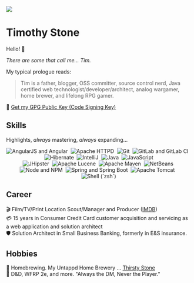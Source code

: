 <div><img src="https://gitlab.com/timothy.stone/timothy.stone/-/raw/master/src/header3.jpg"></div>

# Timothy Stone

Hello! :beers:

*There are some that call me... Tim.*

My typical prologue reads:

> Tim is a father, blogger, OSS committer, source control nerd, Java certified web technologist/developer/architect, analog wargamer, home brewer, and lifelong RPG gamer.

:closed_lock_with_key: [Get my GPG Public Key (Code Signing Key)](https://gitlab.com/timothystone/timothystone/-/raw/master/src/main/resources/gpg-public-key.asc)

## Skills

Highlights,  _always_ mastering, _always_ expanding...

<p style="text-align:center">
<img src="https://gitlab.com/timothystone/timothystone/-/raw/master/src/main/resources/angular-icon.png" title="AngularJS and Angular" alt="AngularJS and Angular">
&nbsp;<img src="https://gitlab.com/timothystone/timothystone/-/raw/master/src/main/resources/apache-icon.png" title="Apache HTTPD" alt="Apache HTTPD">
&nbsp;<img src="https://gitlab.com/timothystone/timothystone/-/raw/master/src/main/resources/git-icon.png" title="Git" alt="Git">
&nbsp;<img src="https://gitlab.com/timothystone/timothystone/-/raw/master/src/main/resources/gitlab-icon.png" title="GitLab and GitLab CI" alt="GitLab and GitLab CI">
&nbsp;<img src="https://gitlab.com/timothystone/timothystone/-/raw/master/src/main/resources/hibernate-icon.png" title="Hibernate" alt="Hibernate">
&nbsp;<img src="https://gitlab.com/timothystone/timothystone/-/raw/master/src/main/resources/intellij-icon.png" title="IntelliJ" alt="IntelliJ">
&nbsp;<img src="https://gitlab.com/timothystone/timothystone/-/raw/master/src/main/resources/java-icon.png" title="Java" alt="Java">
&nbsp;<img src="https://gitlab.com/timothystone/timothystone/-/raw/master/src/main/resources/javascript-icon.png" title="JavaScript" alt="JavaScript"><br>
&nbsp;<img src="https://gitlab.com/timothystone/timothystone/-/raw/master/src/main/resources/jhipster-icon.png" title="JHipster" alt="JHipster">
&nbsp;<img src="https://gitlab.com/timothystone/timothystone/-/raw/master/src/main/resources/lucene-icon.png" title="Apache Lucene" alt="Apache Lucene">
&nbsp;<img src="https://gitlab.com/timothystone/timothystone/-/raw/master/src/main/resources/maven-icon.png" title="Apache Maven" alt="Apache Maven">
&nbsp;<img src="https://gitlab.com/timothystone/timothystone/-/raw/master/src/main/resources/netbeans-icon.png" title="NetBeans" alt="NetBeans">
&nbsp;<img src="https://gitlab.com/timothystone/timothystone/-/raw/master/src/main/resources/node-icon.png" alt="Node and NPM">
&nbsp;<img src="https://gitlab.com/timothystone/timothystone/-/raw/master/src/main/resources/spring-icon.png" title="Spring and Spring Boot" alt="Spring and Spring Boot">
&nbsp;<img src="https://gitlab.com/timothystone/timothystone/-/raw/master/src/main/resources/tomcat-icon.png" title="Apache Tomcat" alt="Apache Tomcat">
&nbsp;<img src="https://gitlab.com/timothystone/timothystone/-/raw/master/src/main/resources/zsh-icon.png" title="Shell (`zsh`)" alt="Shell (`zsh`)">
</p>

## Career

:clapper: Film/TV/Print Location Scout/Manager and Producer ([IMDB](https://www.imdb.com/name/nm0832205/))<br>
:credit_card: 15 years in Consumer Credit Card customer acquisition and servicing as a web application and solution architect<br>
🛡️ Solution Architect in Small Business Banking, formerly in E&S insurance.

## Hobbies

:beers: Homebrewing. My Untappd Home Brewery ... [Thirsty Stone](https://untappd.com/thirstystone)<br>
:dragon: D&D, WFRP 2e, and more. "Always the DM, Never the Player."<br>
